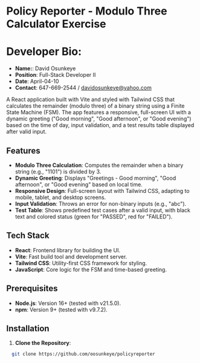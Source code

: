 # Policy Reporter - Modulo Three Calculator Exercise

# Developer Bio:
- **Name:**: David Osunkeye 
- **Position**: Full-Stack Developer II
- **Date**: April-04-10
- **Contact**: 647-669-2544 / davidosunkeye@yahoo.com

A React application built with Vite and styled with Tailwind CSS that calculates the remainder (modulo three) of a binary string using a Finite State Machine (FSM). The app features a responsive, full-screen UI with a dynamic greeting ("Good morning", "Good afternoon", or "Good evening") based on the time of day, input validation, and a test results table displayed after valid input.

## Features
- **Modulo Three Calculation**: Computes the remainder when a binary string (e.g., "1101") is divided by 3.
- **Dynamic Greeting**: Displays "Greetings - Good morning", "Good afternoon", or "Good evening" based on local time.
- **Responsive Design**: Full-screen layout with Tailwind CSS, adapting to mobile, tablet, and desktop screens.
- **Input Validation**: Throws an error for non-binary inputs (e.g., "abc").
- **Test Table**: Shows predefined test cases after a valid input, with black text and colored status (green for "PASSED", red for "FAILED").

## Tech Stack
- **React**: Frontend library for building the UI.
- **Vite**: Fast build tool and development server.
- **Tailwind CSS**: Utility-first CSS framework for styling.
- **JavaScript**: Core logic for the FSM and time-based greeting.

## Prerequisites
- **Node.js**: Version 16+ (tested with v21.5.0).
- **npm**: Version 9+ (tested with v9.7.2).

## Installation
1. **Clone the Repository**:
```bash
  git clone https://github.com/oosunkeye/policyreporter
```
